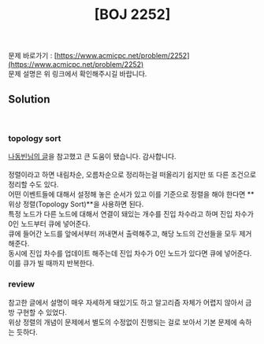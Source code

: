 ﻿---
toc: true
title:  "[BOJ 2252]"
last_modified_at:   2020-07-31
excerpt: "줄 세우기"
categories: PS2020
image: "/images/2252.png"
sitemap :
  changefreq : weekly
  priority : 1.0
---
문제 바로가기 : [https://www.acmicpc.net/problem/2252](https://www.acmicpc.net/problem/2252)<br>
문제 설명은 위 링크에서 확인해주시길 바랍니다.<br>
## Solution
<script src="https://gist.github.com/yooniversal/e8cf6dfc29a68ea28a4a9171860db718.js"></script><br>

### topology sort
[나동빈님의 글](https://blog.naver.com/ndb796/221236874984)을 참고했고 큰 도움이 됐습니다. 감사합니다.<br>
<br>
정렬이라고 하면 내림차순, 오름차순으로 정리하는걸 떠올리기 쉽지만 또 다른 조건으로 정리할 수도 있다.<br>
어떤 이벤트들에 대해서 설정해 놓은 순서가 있고 이를 기준으로 정렬을 해야 한다면 **위상 정렬(Topology Sort)**을 사용하면 된다.<br>
특정 노드가 다른 노드에 대해서 연결이 돼있는 개수를 진입 차수라고 하며 진입 차수가 0인 노드부터 큐에 넣어준다.<br>
큐에 들어간 노드를 앞에서부터 꺼내면서 출력해주고, 해당 노드의 간선들을 모두 제거해준다.<br>
동시에 진입 차수를 업데이트 해주는데 진입 차수가 0인 노드가 있다면 큐에 넣어준다. 이를 큐가 빌 때까지 반복한다.<br>

### review
참고한 글에서 설명이 매우 자세하게 돼있기도 하고 알고리즘 자체가 어렵지 않아서 금방 구현할 수 있었다.<br>
위상 정렬의 개념이 문제에서 별도의 수정없이 진행되는 걸로 보아서 기본 문제에 속하는 듯하다.<br>

<script src="https://utteranc.es/client.js"
        repo="yooniversal/blog-comments"
        issue-term="pathname"
        theme="github-light"
        crossorigin="anonymous"
        async>
</script>
